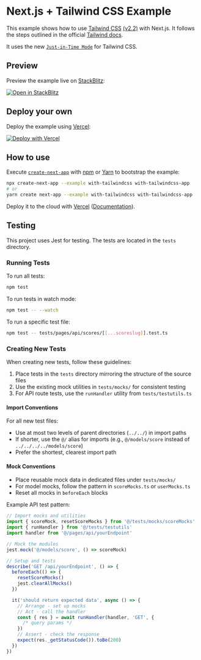 # Next.js + Tailwind CSS Example

This example shows how to use [Tailwind CSS](https://tailwindcss.com/) [(v2.2)](https://blog.tailwindcss.com/tailwindcss-2-2) with Next.js. It follows the steps outlined in the official [Tailwind docs](https://tailwindcss.com/docs/guides/nextjs).

It uses the new [`Just-in-Time Mode`](https://tailwindcss.com/docs/just-in-time-mode) for Tailwind CSS.

## Preview

Preview the example live on [StackBlitz](http://stackblitz.com/):

[![Open in StackBlitz](https://developer.stackblitz.com/img/open_in_stackblitz.svg)](https://stackblitz.com/github/vercel/next.js/tree/canary/examples/with-tailwindcss)

## Deploy your own

Deploy the example using [Vercel](https://vercel.com?utm_source=github&utm_medium=readme&utm_campaign=next-example):

[![Deploy with Vercel](https://vercel.com/button)](https://vercel.com/new/git/external?repository-url=https://github.com/vercel/next.js/tree/canary/examples/with-tailwindcss&project-name=with-tailwindcss&repository-name=with-tailwindcss)

## How to use

Execute [`create-next-app`](https://github.com/vercel/next.js/tree/canary/packages/create-next-app) with [npm](https://docs.npmjs.com/cli/init) or [Yarn](https://yarnpkg.com/lang/en/docs/cli/create/) to bootstrap the example:

```bash
npx create-next-app --example with-tailwindcss with-tailwindcss-app
# or
yarn create next-app --example with-tailwindcss with-tailwindcss-app
```

Deploy it to the cloud with [Vercel](https://vercel.com/new?utm_source=github&utm_medium=readme&utm_campaign=next-example) ([Documentation](https://nextjs.org/docs/deployment)).

## Testing

This project uses Jest for testing. The tests are located in the `tests` directory.

### Running Tests

To run all tests:

```bash
npm test
```

To run tests in watch mode:

```bash
npm test -- --watch
```

To run a specific test file:

```bash
npm test -- tests/pages/api/scores/[[...scoreslug]].test.ts
```

### Creating New Tests

When creating new tests, follow these guidelines:

1. Place tests in the `tests` directory mirroring the structure of the source files
2. Use the existing mock utilities in `tests/mocks/` for consistent testing
3. For API route tests, use the `runHandler` utility from `tests/testutils.ts`

#### Import Conventions

For all new test files:

- Use at most two levels of parent directories (`../../`) in import paths
- If shorter, use the `@/` alias for imports (e.g., `@/models/score` instead of `../../../../models/score`)
- Prefer the shortest, clearest import path

#### Mock Conventions

- Place reusable mock data in dedicated files under `tests/mocks/`
- For model mocks, follow the pattern in `scoreMocks.ts` or `userMocks.ts`
- Reset all mocks in `beforeEach` blocks

Example API test pattern:

```typescript
// Import mocks and utilities
import { scoreMock, resetScoreMocks } from '@/tests/mocks/scoreMocks'
import { runHandler } from '@/tests/testutils'
import handler from '@/pages/api/yourEndpoint'

// Mock the modules
jest.mock('@/models/score', () => scoreMock)

// Setup and tests
describe('GET /api/yourEndpoint', () => {
  beforeEach(() => {
    resetScoreMocks()
    jest.clearAllMocks()
  })

  it('should return expected data', async () => {
    // Arrange - set up mocks
    // Act - call the handler
    const { res } = await runHandler(handler, 'GET', {
      /* query params */
    })
    // Assert - check the response
    expect(res._getStatusCode()).toBe(200)
  })
})
```
